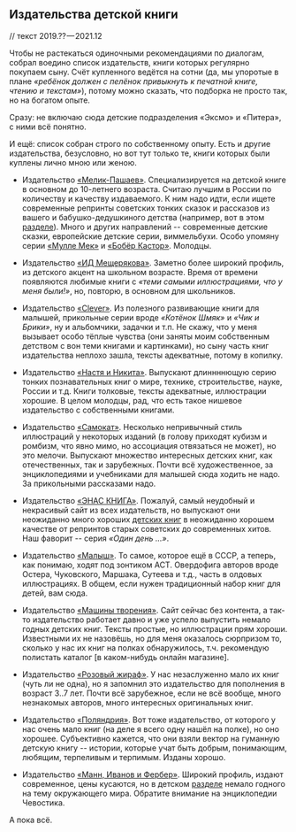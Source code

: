 ## Издательства детской книги

// текст 2019.?? — 2021.12

Чтобы не растекаться одиночными рекомендациями по диалогам, собрал воедино список издательств, книги которых регулярно покупаем сыну. Счёт купленного ведётся на сотни (да, мы упоротые в плане *«ребёнок должен с пелёнок привыкнуть к печатной книге, чтению и текстам»*), потому можно сказать, что подборка не просто так, но на богатом опыте.

Сразу: не включаю сюда детские подразделения «Эксмо» и «Питера», с ними всё понятно.

И ещё: список собран строго по собственному опыту. Есть и другие издательства, безусловно, но вот тут только те, книги которых были куплены лично мною или женою.

* Издательство [«Мелик-Пашаев»](http://www.melik-pashaev.ru/). Специализируется на детской книге в основном до 10-летнего возраста. Считаю лучшим в России по количеству и качеству издаваемого. К ним надо идти, если ищете современные репринты советских тонких сказок и рассказов из вашего и бабушко-дедушкиного детства (например, вот в этом [разделе](http://www.melik-pashaev.ru/books?category_id=1)). Много и других направлений -- современные детские сказки, европейские детские серии, виммельбухи. Особо упомяну серии [«Мулле Мек»](http://www.melik-pashaev.ru/series/mulle-mek) и [«Бобёр Кастор»](http://www.melik-pashaev.ru/series/bobyor-kastor). Молодцы.


* Издательство [«ИД Мещерякова»](https://idmkniga.ru). Заметно более широкий профиль, из детского акцент на школьном возрасте. Время от времени появляются любимые книги с *«теми самыми иллюстрациями, что у меня были!»*, но, повторю, в основном для школьников.

* Издательство [«Clever»](https://www.clever-media.ru/). Из полезного развивающие книги для малышей, прикольные серии вроде *«Котёнок Шмяк»* и *«Чик и Брики»*, ну и альбомчики, задачки и т.п. Не скажу, что у меня вызывает особо тёплые чувства (они заняты моим собственным детством с вон теми книгами и картинками), но сыну часть книг издательства неплохо зашла, тексты адекватные, потому в копилку.

* Издательство [«Настя и Никита»](https://www.nastyainikita.ru). Выпускают длиннннющую серию тонких познавательных книг о мире, технике, строительстве, науке, России и т.д. Книги толковые, тексты адекватные, иллюстрации хорошие. В целом молодцы, рад, что есть такое нишевое издательство с собственными книгами.

* Издательство [«Самокат»](https://samokatbook.ru/). Несколько непривычный стиль иллюстраций у некоторых изданий (в голову приходят кубизм и ромбизм, что явно мимо, но ассоциация отвязаться не может), но это мелочи. Выпускают множество интересных детских книг, как отечественных, так и зарубежных. Почти всё художественное, за энциклопедиями и учебниками для малышей сюда ходить не надо. За прикольными рассказами надо.

* Издательство [«ЭНАС КНИГА»](http://www.enas.ru). Пожалуй, самый неудобный и некрасивый сайт из всех издательств, но выпускают они неожиданно много хороших [детских книг](http://www.enas.ru/kategorii-knig/knigi-dlya-detey-i-yunoshestva) в неожиданно хорошем качестве от репринтов старых советских до современных хитов. Наш фаворит -- серия *«Один день ...»*.

* Издательство [«Малыш»](https://ast.ru/redactions/malysh/books/). То самое, которое ещё в СССР, а теперь, как понимаю, ходят под зонтиком АСТ. Овердофига авторов вроде Остера, Чуковского, Маршака, Сутеева и т.д., часть в олдовых иллюстрациях. В общем, если нужен традиционный набор книг для детей, вам сюда.

* Издательство [«Машины творения»](http://mtpublishing.ru/). Сайт сейчас без контента, а так-то издательство работает давно и уже успело выпустить немало годных детских книг. Тексты простые, но иллюстрации прям хороши. Известными их не назовёшь, но для меня оказалось сюрпризом то, сколько у нас их книг на полках обнаружилось, т.ч. рекомендую полистать каталог [в каком-нибудь онлайн магазине].

* Издательство [«Розовый жираф»](https://pgbooks.ru/). У нас незаслуженно мало их книг (чуть ли не одна), но я запомнил это издательство для пополнения в возраст 3..7 лет. Почти всё зарубежное, если не всё вообще, много незнакомых авторов, много интересных оригинальных книг.

* Издательство [«Поляндрия»](https://polyandria.ru/). Вот тоже издательство, от которого у нас очень мало книг (на деле я всего одну нашёл на полке), но оно хорошее. Субъективно кажется, что они взяли вектор на гуманную детскую книгу -- истории, которые учат быть добрым, понимающим, любящим, терпеливым и терпимым. Изданы хорошо.

* Издательство [«Манн, Иванов и Фербер»](https://www.mann-ivanov-ferber.ru). Широкий профиль, издают современное, цены кусаются, но в детском [разделе](https://www.mann-ivanov-ferber.ru/children-books/) немало годного на тему окружающего мира. Обратите внимание на энциклопедии Чевостика.

А пока всё.

